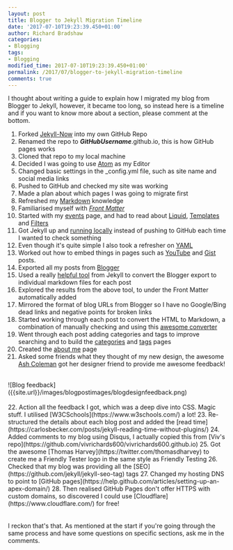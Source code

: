 ```yaml
---
layout: post
title: Blogger to Jekyll Migration Timeline
date: '2017-07-10T19:23:39.450+01:00'
author: Richard Bradshaw
categories: 
- Blogging
tags:
- Blogging
modified_time: 2017-07-10T19:23:39.450+01:00'
permalink: /2017/07/blogger-to-jekyll-migration-timeline
comments: true
---
```

I thought about writing a guide to explain how I migrated my blog from Blogger to Jekyll, however, it became too long, so instead here is a timeline and if you want to know more about a section, please comment at the bottom.

1. Forked [Jekyll-Now](https://github.com/barryclark/jekyll-now) into my own GitHub Repo
2. Renamed the repo to **_GitHubUsername_**.github.io, this is how GitHub pages works
3. Cloned that repo to my local machine
4. Decided I was going to use [Atom](https://atom.io/) as my Editor
5. Changed basic settings in the _config.yml file, such as site name and social media links
6. Pushed to GitHub and checked my site was working
7. Made a plan about which pages I was going to migrate first
8. Refreshed my [Markdown](https://github.com/adam-p/markdown-here/wiki/Markdown-Cheatsheet) knowledge
9. Familiarised myself with [_Front Matter_](https://jekyllrb.com/docs/frontmatter/)
10. Started with my [events]({{site.url}}/events) page, and had to read about [Liquid](https://shopify.github.io/liquid/), [Templates](https://jekyllrb.com/docs/templates/) and [Filters](https://shopify.github.io/liquid/filters/abs/)
11. Got Jekyll up and [running locally](https://jekyllrb.com/docs/usage/) instead of pushing to GitHub each time I wanted to check something
12. Even though it's quite simple I also took a refresher on [YAML](http://www.yaml.org/start.html)
13. Worked out how to embed things in pages such as [YouTube](http://www.adamwadeharris.com/how-to-easily-embed-youtube-videos-in-jekyll-sites-without-a-plugin/) and [Gist](https://github.com/jekyll/jekyll-gist) posts.
14. Exported all my posts from [Blogger](https://support.google.com/blogger/answer/41387?hl=en)
15. Used a really [helpful tool](http://import.jekyllrb.com/docs/blogger/) from Jekyll to convert the Blogger export to individual markdown files for each post
16. Explored the results from the above tool, to under the Front Matter automatically added
17. Mirrored the format of blog URLs from Blogger so I have no Google/Bing dead links and negative points for broken links
18. Started working through each post to convert the HTML to Markdown, a combination of manually checking and using this [awesome converter](https://domchristie.github.io/to-markdown/)
19. Went through each post adding categories and tags to improve searching and to build the [categories](/categories) and [tags](/tags) pages
20. Created the [about me](/about) page
21. Asked some friends what they thought of my new design, the awesome [Ash Coleman](https://twitter.com/AshColeman30) got her designer friend to provide me awesome feedback!  
<br>
![Blog feedback]({{site.url}}/images/blogpostimages/blogdesignfeedback.png)
<br>
<br>
22. Action all the feedback I got, which was a deep dive into CSS. Magic stuff. I utilised [W3CSchools](https://www.w3schools.com/) a lot!
23. Re-structured the details about each blog post and added the [read time](https://carlosbecker.com/posts/jekyll-reading-time-without-plugins/)
24. Added comments to my blog using Disqus, I actually copied this from [Viv's repo](https://github.com/vivrichards600/vivrichards600.github.io)
25. Got the awesome [Thomas Harvey](https://twitter.com/thomasdharvey) to create me a Friendly Tester logo in the same style as Friendly Testing
26. Checked that my blog was providing all the [SEO](https://github.com/jekyll/jekyll-seo-tag) tags
27. Changed my hosting DNS to point to [GitHub pages](https://help.github.com/articles/setting-up-an-apex-domain/)
28. Then realised GitHub Pages don't offer HTTPS with custom domains, so discovered I could use [Cloudflare](https://www.cloudflare.com/) for free!
<br>
<br>
<br>
I reckon that's that.
As mentioned at the start if you're going through the same process and have some questions on specific sections, ask me in the comments.